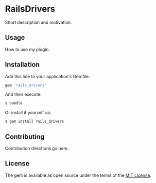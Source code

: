 # RailsDrivers
Short description and motivation.

## Usage
How to use my plugin.

## Installation
Add this line to your application's Gemfile:

```ruby
gem 'rails_drivers'
```

And then execute:
```bash
$ bundle
```

Or install it yourself as:
```bash
$ gem install rails_drivers
```

## Contributing
Contribution directions go here.

## License
The gem is available as open source under the terms of the [MIT License](https://opensource.org/licenses/MIT).
